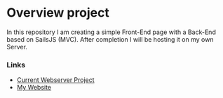 # Overview project

In this repository I am creating a simple Front-End page with a Back-End based on SailsJS (MVC). After completion I will be hosting it on my own Server.

### Links

- [Current Webserver Project](https://github.com/YushchenkoAndrew/template)
- [My Website](https://mortis-grimreaper.ddns.net/projects)
